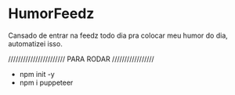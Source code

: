# HumorFeedz
Cansado de entrar na feedz todo dia pra colocar meu humor do dia, automatizei isso.


/////////////////////// PARA RODAR /////////////////
- npm init -y
- npm i puppeteer
